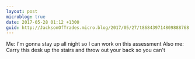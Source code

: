 ```yaml
---
layout: post
microblog: true
date: 2017-05-28 01:12 +1300
guid: http://JacksonOfTrades.micro.blog/2017/05/27/t868439714809888768.html
---
```

Me: I'm gonna stay up all night so I can work on this assessment
Also me: Carry this desk up the stairs and throw out your back so you can't
